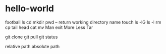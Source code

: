 # hello-world


football
ls
cd
mkdir
pwd – return working directory name
touch
ls -lG
ls -l
rm
cp
tail 
head
cat
mv
Man
exit
More
Less
Tar



git clone
git pull
git status


relative path
absolute path